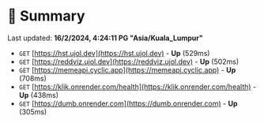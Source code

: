 # 📖 Summary
Last updated: **16/2/2024, 4:24:11 PG "Asia/Kuala_Lumpur"**

- `GET` [https://hst.ujol.dev](https://hst.ujol.dev) - **Up** (529ms)
- `GET` [https://reddviz.ujol.dev](https://reddviz.ujol.dev) - **Up** (502ms)
- `GET` [https://memeapi.cyclic.app](https://memeapi.cyclic.app) - **Up** (708ms)
- `GET` [https://klik.onrender.com/health](https://klik.onrender.com/health) - **Up** (438ms)
- `GET` [https://dumb.onrender.com](https://dumb.onrender.com) - **Up** (305ms)
